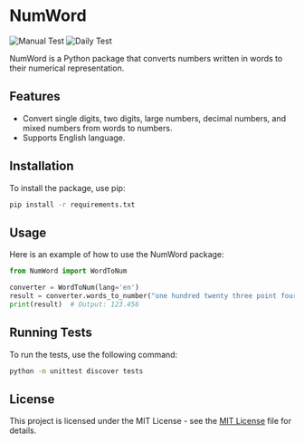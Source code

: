 # NumWord

![Manual Test](https://github.com/HarshitDalal/numword/actions/workflows/manual_test.yml/badge.svg)
![Daily Test](https://github.com/HarshitDalal/numword/actions/workflows/daily_test.yml/badge.svg)



NumWord is a Python package that converts numbers written in words to their numerical representation.

## Features

- Convert single digits, two digits, large numbers, decimal numbers, and mixed numbers from words to numbers.
- Supports English language.

## Installation

To install the package, use pip:

```bash
pip install -r requirements.txt
```

## Usage
Here is an example of how to use the NumWord package:
```python
from NumWord import WordToNum

converter = WordToNum(lang='en')
result = converter.words_to_number("one hundred twenty three point four five six")
print(result)  # Output: 123.456
``` 
## Running Tests
To run the tests, use the following command:
```bash
python -m unittest discover tests
```

## License
This project is licensed under the MIT License - see the [MIT License]() file for details.
```
